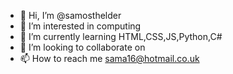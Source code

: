 - 👋 Hi, I’m @samosthelder
- 👀 I’m interested in computing
- 🌱 I’m currently learning HTML,CSS,JS,Python,C#
- 💞️ I’m looking to collaborate on 
- 📫 How to reach me sama16@hotmail.co.uk

<!---
samosthelder/samosthelder is a ✨ special ✨ repository because its `README.md` (this file) appears on your GitHub profile.
You can click the Preview link to take a look at your changes.
--->

